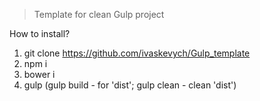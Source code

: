 >Template for clean Gulp project

How to install?

1. git clone https://github.com/ivaskevych/Gulp_template
2. npm i
3. bower i
4. gulp (gulp build - for 'dist'; gulp clean - clean 'dist')